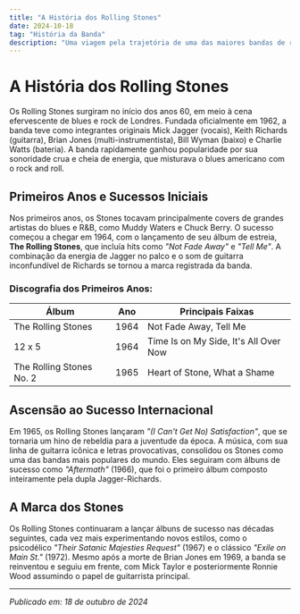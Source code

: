 ```yaml
---
title: "A História dos Rolling Stones"
date: 2024-10-18
tag: "História da Banda"
description: "Uma viagem pela trajetória de uma das maiores bandas de rock de todos os tempos, desde sua formação até seu impacto global."
---
```


# A História dos Rolling Stones

Os Rolling Stones surgiram no início dos anos 60, em meio à cena efervescente de blues e rock de Londres. Fundada oficialmente em 1962, a banda teve como integrantes originais Mick Jagger (vocais), Keith Richards (guitarra), Brian Jones (multi-instrumentista), Bill Wyman (baixo) e Charlie Watts (bateria). A banda rapidamente ganhou popularidade por sua sonoridade crua e cheia de energia, que misturava o blues americano com o rock and roll.

## Primeiros Anos e Sucessos Iniciais
Nos primeiros anos, os Stones tocavam principalmente covers de grandes artistas do blues e R&B, como Muddy Waters e Chuck Berry. O sucesso começou a chegar em 1964, com o lançamento de seu álbum de estreia, **The Rolling Stones**, que incluía hits como *"Not Fade Away"* e *"Tell Me"*. A combinação da energia de Jagger no palco e o som de guitarra inconfundível de Richards se tornou a marca registrada da banda.

### Discografia dos Primeiros Anos:
| Álbum            | Ano  | Principais Faixas                  |
|------------------|------|------------------------------------|
| The Rolling Stones| 1964 | Not Fade Away, Tell Me             |
| 12 x 5           | 1964 | Time Is on My Side, It's All Over Now |
| The Rolling Stones No. 2 | 1965 | Heart of Stone, What a Shame   |

## Ascensão ao Sucesso Internacional
Em 1965, os Rolling Stones lançaram *"(I Can't Get No) Satisfaction"*, que se tornaria um hino de rebeldia para a juventude da época. A música, com sua linha de guitarra icônica e letras provocativas, consolidou os Stones como uma das bandas mais populares do mundo. Eles seguiram com álbuns de sucesso como *"Aftermath"* (1966), que foi o primeiro álbum composto inteiramente pela dupla Jagger-Richards.

## A Marca dos Stones
Os Rolling Stones continuaram a lançar álbuns de sucesso nas décadas seguintes, cada vez mais experimentando novos estilos, como o psicodélico *"Their Satanic Majesties Request"* (1967) e o clássico *"Exile on Main St."* (1972). Mesmo após a morte de Brian Jones em 1969, a banda se reinventou e seguiu em frente, com Mick Taylor e posteriormente Ronnie Wood assumindo o papel de guitarrista principal.

---

_Publicado em: 18 de outubro de 2024_
